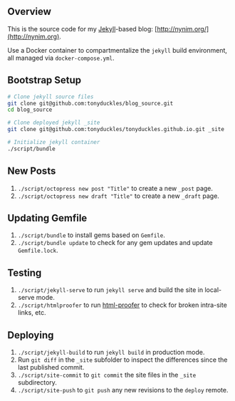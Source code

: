 ## Overview

This is the source code for my [Jekyll](https://jekyllrb.com/)-based blog:
[http://nynim.org/](http://nynim.org).

Use a Docker container to compartmentalize the `jekyll` build environment, all
managed via `docker-compose.yml`.

## Bootstrap Setup

```sh
# Clone jekyll source files
git clone git@github.com:tonyduckles/blog_source.git
cd blog_source

# Clone deployed jekyll _site
git clone git@github.com:tonyduckles/tonyduckles.github.io.git _site

# Initialize jekyll container
./script/bundle
```

## New Posts

1. `./script/octopress new post "Title"` to create a new `_post` page.
2. `./script/octopress new draft "Title"` to create a new `_draft` page.

## Updating Gemfile

1. `./script/bundle` to install gems based on `Gemfile`.
2. `./script/bundle update` to check for any gem updates and update `Gemfile.lock`.

## Testing

1. `./script/jekyll-serve` to run `jekyll serve` and build the site in
   local-serve mode.
2. `./script/htmlproofer` to run
   [html-proofer](https://github.com/gjtorikian/html-proofer) to check for
   broken intra-site links, etc.

## Deploying

1. `./script/jekyll-build` to run `jekyll build` in production mode.
2. Run `git diff` in the `_site` subfolder to inspect the differences since the
   last published commit.
3. `./script/site-commit` to `git commit` the site files in the `_site`
   subdirectory.
4. `./script/site-push` to `git push` any new revisions to the `deploy` remote.
